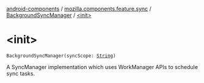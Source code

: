 [android-components](../../index.md) / [mozilla.components.feature.sync](../index.md) / [BackgroundSyncManager](index.md) / [&lt;init&gt;](./-init-.md)

# &lt;init&gt;

`BackgroundSyncManager(syncScope: `[`String`](https://kotlinlang.org/api/latest/jvm/stdlib/kotlin/-string/index.html)`)`

A SyncManager implementation which uses WorkManager APIs to schedule sync tasks.

